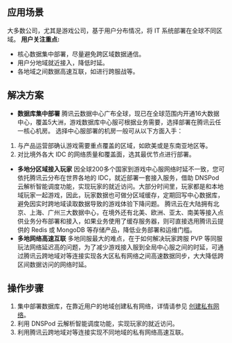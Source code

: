 ## 应用场景
大多数公司，尤其是游戏公司，基于用户分布情况，将 IT 系统部署在全球不同区域。
**用户关注重点:**
- 核心数据集中部署，尽量避免跨区域数据通信。
- 用户分地域就近接入，降低时延。
- 各地域之间数据高速互联，如进行跨服战等。

## 解决方案
- **数据库集中部署**
腾讯云数据中心广布全球，现已在全球范围内开通16大数据中心，覆盖5大洲，游戏数据库中心服可根据业务需要，选择部署在腾讯云任一核心机房。
选择中心服部署的机房一般可从以下方面入手：
 1. 与产品运营部确认游戏需要重点覆盖的区域，如欧美或是东南亚地区等。
 2. 对比境外各大 IDC 的网络质量和覆盖面，选其最优节点进行部署。
-  **多地分区域接入玩家**
因全球200多个国家到游戏中心服网络时延不一致，您可依托腾讯云分布在世界各地的 IDC，就近部署一套接入服务，借助 DNSPod 云解析智能调度功能，实现玩家的就近访问。大部分时间里，玩家都是和本地域玩家一起游戏，因此，玩家数据也可做分区域缓存，定期回写中心数据库，避免因实时跨地域读取数据导致的游戏体验下降问题。
腾讯云在大陆拥有北京、上海、广州三大数据中心，在境外还有北美、欧洲、亚太、南美等接入点供业务分布部署和接入，如果业务使用了缓存服务器，则可直接选用腾讯云提供的 Redis 或 MongoDB 等存储产品，降低业务部署和运维门槛。
- **多地网络高速互联**
多地同服最大的难点，在于如何解决玩家跨服 PVP 等同服玩法网络延迟高的问题，为了减少游戏接入服到全局中心服之间的时延，可通过腾讯云跨地域对等连接实现各大区私有网络之间高速数据同步，大大降低跨区间数据访问的网络时延。 

## 操作步骤
1. 集中部署数据库，在靠近用户的地域创建私有网络，详情请参见  [创建私有网络](http://intl.cloud.tencent.com/document/product/215/8113)。
2. 利用 DNSPod 云解析智能调度功能，实现玩家的就近访问。
3. 利用腾讯云跨地域对等连接实现不同地域的私有网络高速互联。

